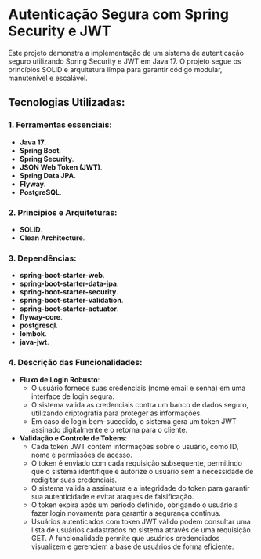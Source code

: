 # Autenticação Segura com Spring Security e JWT

 Este projeto demonstra a implementação de um sistema de autenticação seguro utilizando Spring Security e JWT em Java 17. O projeto segue os princípios SOLID e arquitetura limpa para garantir código modular, manutenível e escalável.  



 ## Tecnologias Utilizadas:
### 1. Ferramentas essenciais:
-  **Java 17**.
- **Spring Boot**.
- **Spring Security**.
- **JSON Web Token (JWT)**.
- **Spring Data JPA**.
- **Flyway**.
- **PostgreSQL**.

### 2. Principios e Arquiteturas:
- **SOLID**.
- **Clean Architecture**.

### 3. Dependências:
- **spring-boot-starter-web**.
- **spring-boot-starter-data-jpa**.
- **spring-boot-starter-security**.
- **spring-boot-starter-validation**.
- **spring-boot-starter-actuator**.
- **flyway-core**.
- **postgresql**.
- **lombok**.
- **java-jwt**.

### 4. Descrição das Funcionalidades:
- **Fluxo de Login Robusto**:
  - O usuário fornece suas credenciais (nome email e senha) em uma interface de login segura.
  - O sistema valida as credenciais contra um banco de dados seguro, utilizando criptografia para proteger as informações.
  - Em caso de login bem-sucedido, o sistema gera um token JWT assinado digitalmente e o retorna para o cliente.
- **Validação e Controle de Tokens**:
  - Cada token JWT contém informações sobre o usuário, como ID, nome e permissões de acesso.
  - O token é enviado com cada requisição subsequente, permitindo que o sistema identifique e autorize o usuário sem a necessidade de redigitar suas credenciais.
  - O sistema valida a assinatura e a integridade do token para garantir sua autenticidade e evitar ataques de falsificação.
  - O token expira após um período definido, obrigando o usuário a fazer login novamente para garantir a segurança contínua.
  - Usuários autenticados com token JWT válido podem consultar uma lista de usuários cadastrados no sistema através de uma requisição GET. A funcionalidade permite que usuários credenciados visualizem e gerenciem a base de usuários de forma eficiente. 
